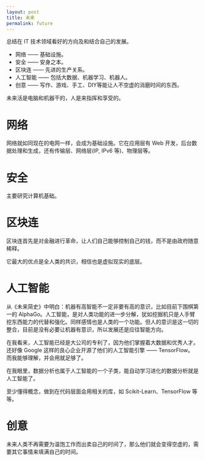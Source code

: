 ```yaml
---
layout: post
title: 未来
permalink: future
---
```


总结在 IT 技术领域看好的方向及和结合自己的发展。

- 网络 —— 基础设施。
- 安全 —— 安身之本。
- 区块连 —— 先进的生产关系。
- 人工智能 —— 包括大数据、机器学习、机器人。
- 创意 —— 写作、游戏、手工、DIY等能让人不空虚的消磨时间的东西。

未来活是电脑和机器干的，人是来指挥和享受的。

# 网络
网络就如同现在的电网一样，会成为基础设施。它在应用层有 Web 开发，后台数据处理和生成，还有传输层、网络层(IP, IPv6 等)、物理层等。


# 安全
主要研究计算机基础。


# 区块连
区块连首先是对金融进行革命，让人们自己能够控制自己的钱，而不是由政府随意稀释。

它最大的优点是全人类的共识，相信也是虚拟现实的底层。


# 人工智能
从《未来简史》中明白：机器有高智能不一定非要有高的意识，比如目前下围棋第一的 AlphaGo。人工智能，是对人类功能的进一步分解，犹如挖掘机只是人手臂挖东西能力的代替和强化。同样感情也是人类的一个功能。但人的意识是这一切的整合，目前是没有必要让机器有意识，所以发展还是应往智能方向。

在我看来，人工智能已经是大公司的专利了，因为他们掌握着大数据和优秀人才。还好像 Google 这样的良心企业开源了他们的人工智能引擎 —— TensorFlow。而我能够理解，并会用就足够了。

在我眼里，数据分析也属于人工智能的一个子类，能自动学习进化的数据分析就是人工智能了。

至少懂得概念，做到在代码层面会用相关的库，如 Scikit-Learn、TensorFlow 等等。


# 创意
未来人类不再需要为温饱工作而出卖自己的时间了，那么他们就会变得空虚的，需要其它事情来填满自己的时间。
